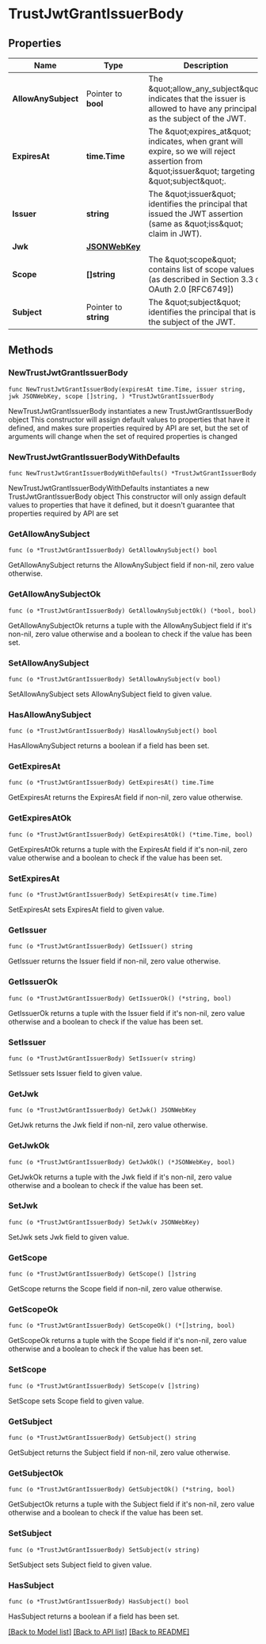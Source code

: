 # TrustJwtGrantIssuerBody

## Properties

Name | Type | Description | Notes
------------ | ------------- | ------------- | -------------
**AllowAnySubject** | Pointer to **bool** | The \&quot;allow_any_subject\&quot; indicates that the issuer is allowed to have any principal as the subject of the JWT. | [optional] 
**ExpiresAt** | **time.Time** | The \&quot;expires_at\&quot; indicates, when grant will expire, so we will reject assertion from \&quot;issuer\&quot; targeting \&quot;subject\&quot;. | 
**Issuer** | **string** | The \&quot;issuer\&quot; identifies the principal that issued the JWT assertion (same as \&quot;iss\&quot; claim in JWT). | 
**Jwk** | [**JSONWebKey**](JSONWebKey.md) |  | 
**Scope** | **[]string** | The \&quot;scope\&quot; contains list of scope values (as described in Section 3.3 of OAuth 2.0 [RFC6749]) | 
**Subject** | Pointer to **string** | The \&quot;subject\&quot; identifies the principal that is the subject of the JWT. | [optional] 

## Methods

### NewTrustJwtGrantIssuerBody

`func NewTrustJwtGrantIssuerBody(expiresAt time.Time, issuer string, jwk JSONWebKey, scope []string, ) *TrustJwtGrantIssuerBody`

NewTrustJwtGrantIssuerBody instantiates a new TrustJwtGrantIssuerBody object
This constructor will assign default values to properties that have it defined,
and makes sure properties required by API are set, but the set of arguments
will change when the set of required properties is changed

### NewTrustJwtGrantIssuerBodyWithDefaults

`func NewTrustJwtGrantIssuerBodyWithDefaults() *TrustJwtGrantIssuerBody`

NewTrustJwtGrantIssuerBodyWithDefaults instantiates a new TrustJwtGrantIssuerBody object
This constructor will only assign default values to properties that have it defined,
but it doesn't guarantee that properties required by API are set

### GetAllowAnySubject

`func (o *TrustJwtGrantIssuerBody) GetAllowAnySubject() bool`

GetAllowAnySubject returns the AllowAnySubject field if non-nil, zero value otherwise.

### GetAllowAnySubjectOk

`func (o *TrustJwtGrantIssuerBody) GetAllowAnySubjectOk() (*bool, bool)`

GetAllowAnySubjectOk returns a tuple with the AllowAnySubject field if it's non-nil, zero value otherwise
and a boolean to check if the value has been set.

### SetAllowAnySubject

`func (o *TrustJwtGrantIssuerBody) SetAllowAnySubject(v bool)`

SetAllowAnySubject sets AllowAnySubject field to given value.

### HasAllowAnySubject

`func (o *TrustJwtGrantIssuerBody) HasAllowAnySubject() bool`

HasAllowAnySubject returns a boolean if a field has been set.

### GetExpiresAt

`func (o *TrustJwtGrantIssuerBody) GetExpiresAt() time.Time`

GetExpiresAt returns the ExpiresAt field if non-nil, zero value otherwise.

### GetExpiresAtOk

`func (o *TrustJwtGrantIssuerBody) GetExpiresAtOk() (*time.Time, bool)`

GetExpiresAtOk returns a tuple with the ExpiresAt field if it's non-nil, zero value otherwise
and a boolean to check if the value has been set.

### SetExpiresAt

`func (o *TrustJwtGrantIssuerBody) SetExpiresAt(v time.Time)`

SetExpiresAt sets ExpiresAt field to given value.


### GetIssuer

`func (o *TrustJwtGrantIssuerBody) GetIssuer() string`

GetIssuer returns the Issuer field if non-nil, zero value otherwise.

### GetIssuerOk

`func (o *TrustJwtGrantIssuerBody) GetIssuerOk() (*string, bool)`

GetIssuerOk returns a tuple with the Issuer field if it's non-nil, zero value otherwise
and a boolean to check if the value has been set.

### SetIssuer

`func (o *TrustJwtGrantIssuerBody) SetIssuer(v string)`

SetIssuer sets Issuer field to given value.


### GetJwk

`func (o *TrustJwtGrantIssuerBody) GetJwk() JSONWebKey`

GetJwk returns the Jwk field if non-nil, zero value otherwise.

### GetJwkOk

`func (o *TrustJwtGrantIssuerBody) GetJwkOk() (*JSONWebKey, bool)`

GetJwkOk returns a tuple with the Jwk field if it's non-nil, zero value otherwise
and a boolean to check if the value has been set.

### SetJwk

`func (o *TrustJwtGrantIssuerBody) SetJwk(v JSONWebKey)`

SetJwk sets Jwk field to given value.


### GetScope

`func (o *TrustJwtGrantIssuerBody) GetScope() []string`

GetScope returns the Scope field if non-nil, zero value otherwise.

### GetScopeOk

`func (o *TrustJwtGrantIssuerBody) GetScopeOk() (*[]string, bool)`

GetScopeOk returns a tuple with the Scope field if it's non-nil, zero value otherwise
and a boolean to check if the value has been set.

### SetScope

`func (o *TrustJwtGrantIssuerBody) SetScope(v []string)`

SetScope sets Scope field to given value.


### GetSubject

`func (o *TrustJwtGrantIssuerBody) GetSubject() string`

GetSubject returns the Subject field if non-nil, zero value otherwise.

### GetSubjectOk

`func (o *TrustJwtGrantIssuerBody) GetSubjectOk() (*string, bool)`

GetSubjectOk returns a tuple with the Subject field if it's non-nil, zero value otherwise
and a boolean to check if the value has been set.

### SetSubject

`func (o *TrustJwtGrantIssuerBody) SetSubject(v string)`

SetSubject sets Subject field to given value.

### HasSubject

`func (o *TrustJwtGrantIssuerBody) HasSubject() bool`

HasSubject returns a boolean if a field has been set.


[[Back to Model list]](../README.md#documentation-for-models) [[Back to API list]](../README.md#documentation-for-api-endpoints) [[Back to README]](../README.md)


